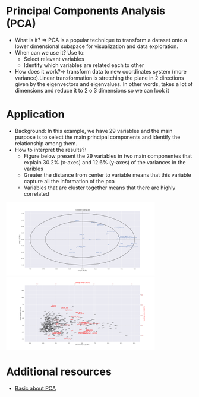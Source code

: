 # Principal Components Analysis (PCA)

* What is it? => PCA is a popular technique to transform a dataset onto a lower dimensional subspace for visualization and data exploration. 
* When can we use it? Use to:
  * Select relevant variables
  * Identify which variables are related each to other 
* How does it work?=> transform data to new coordinates system (more variance).Linear transformation is stretching the plane in 2 directions given by the eigenvectors and eigenvalues. In other words, takes a lot of dimensions and reduce it to 2 o 3 dimensions so we can look it

# Application

* Background: In this example, we have 29 variables and the main purpose is to select the main principal components and identify the relationship among them.
* How to interpret the results?: 
  * Figure below present the 29 variables in two main componentes that explain 30.2% (x-axes) and 12.6% (y-axes) of the variances in the varibles
  * Greater the distance from center to variable means that this variable capture all the information of the pca
  * Variables that are cluster together means that there are highly correlated 


<img src="https://github.com/alminagorta/MyProjects/blob/master/PCA/PCA_1.png" width=400/><img src="https://github.com/alminagorta/MyProjects/blob/master/PCA/PCA_2.png" width=400/>

# Additional resources

* [Basic about PCA]

[Basic about PCA]: ftp://statgen.ncsu.edu/pub/thorne/molevoclass/AtchleyOct19.pdf

